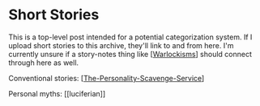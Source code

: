 # Short Stories

This is a top-level post intended for a potential categorization system.  If I upload short stories to this archive, they'll link to and from here.  I'm currently unsure if a story-notes thing like [[Warlockisms]] should connect through here as well.

Conventional stories:
[[The-Personality-Scavenge-Service]]

Personal myths:
[[luciferian]]

[//begin]: # "Autogenerated link references for markdown compatibility"
[Warlockisms]: Warlockisms.md "Warlockisms"
[The-Personality-Scavenge-Service]: The-Personality-Scavenge-Service.md "The Personality Scavenge Service"
[//end]: # "Autogenerated link references"